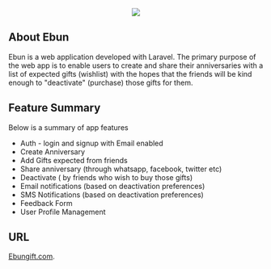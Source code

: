 <p align="center"><img src="http://ebungift.com/img/logo.png"></p>


## About Ebun

Ebun is a web application developed with Laravel. The primary purpose of the web app is to enable users to create and share their anniversaries with a list of expected gifts (wishlist) with the hopes that the friends will be kind enough to "deactivate" (purchase) those gifts for them.

## Feature Summary

Below is a summary of app features

- Auth - login and signup with Email enabled
- Create Anniversary
- Add Gifts expected from friends
- Share anniversary (through whatsapp, facebook, twitter etc)
- Deactivate ( by friends who wish to buy those gifts)
- Email notifications (based on deactivation preferences)
- SMS Notifications (based on deactivation preferences)
- Feedback Form
- User Profile Management



## URL

[Ebungift.com](http://ebungift.com).
